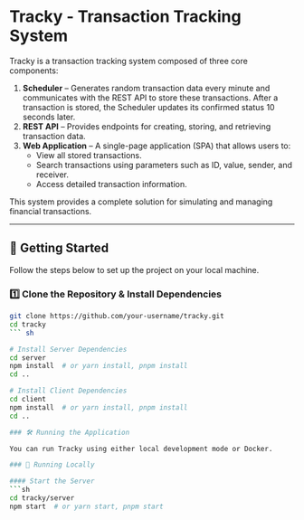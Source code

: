 # Tracky - Transaction Tracking System

Tracky is a transaction tracking system composed of three core components:

1. **Scheduler** – Generates random transaction data every minute and communicates with the REST API to store these transactions. After a transaction is stored, the Scheduler updates its confirmed status 10 seconds later.
2. **REST API** – Provides endpoints for creating, storing, and retrieving transaction data.
3. **Web Application** – A single-page application (SPA) that allows users to:
   - View all stored transactions.
   - Search transactions using parameters such as ID, value, sender, and receiver.
   - Access detailed transaction information.

This system provides a complete solution for simulating and managing financial transactions.

---

## 🚀 Getting Started

Follow the steps below to set up the project on your local machine.

### 1️⃣ Clone the Repository & Install Dependencies

```sh
git clone https://github.com/your-username/tracky.git
cd tracky
``` sh

# Install Server Dependencies
cd server
npm install  # or yarn install, pnpm install
cd ..

# Install Client Dependencies
cd client
npm install  # or yarn install, pnpm install
cd ..

### 🛠 Running the Application

You can run Tracky using either local development mode or Docker.

### 🔹 Running Locally

#### Start the Server
```sh
cd tracky/server
npm start  # or yarn start, pnpm start
